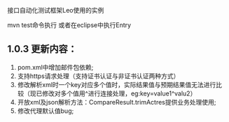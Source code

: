 接口自动化测试框架Leo使用的实例

mvn test命令执行 或者在eclipse中执行Entry 

1.0.3 更新内容：
-----------------------------------------------------
1. pom.xml中增加邮件包依赖;
2. 支持https请求处理（支持证书认证与非证书认证两种方式）
3. 修改解析xml时一个key对应多个值时，实际结果值与预期结果值无法进行比较（现已修改对多个值用^进行连接处理，eg:key=value1^valu2）
4. 开放xml及json解析方法：CompareResult.trimActres提供业务处理使用;
5. 修改代理默认值bug;